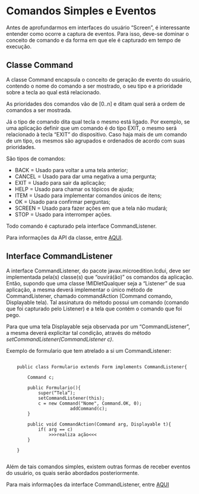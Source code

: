 # Comandos Simples e Eventos #

Antes de aprofundarmos em interfaces do usuário “Screen”, é interessante entender como ocorre a captura de eventos. Para isso, deve-se dominar o conceito de comando e da forma em que ele é capturado em tempo de execução.

## Classe Command ##
A classe Command encapsula o conceito de geração de evento do usuário, contendo o nome do comando a ser mostrado, o seu tipo e a prioridade sobre a tecla ao qual está relacionado.

As prioridades dos comandos vão de [0..n] e ditam qual será a ordem de comandos a ser mostrada.

Já o tipo de comando dita qual tecla o mesmo está ligado. Por exemplo, se uma aplicação definir que um comando é do tipo EXIT, o mesmo será relacionado à tecla “EXIT” do dispositivo. Caso haja mais de um comando de um tipo, os mesmos são agrupados e ordenados de acordo com suas prioridades.

São tipos de comandos:

  * BACK = Usado para voltar a uma tela anterior;
  * CANCEL = Usado para dar uma negativa a uma pergunta;
  * EXIT = Usado para sair da aplicação;
  * HELP = Usado para chamar os tópicos de ajuda;
  * ITEM = Usado para implementar comandos únicos de itens;
  * OK =  Usado para confirmar perguntas;
  * SCREEN = Usado para fazer ações em que a tela não mudará;
  * STOP = Usado para interromper ações.

Todo comando é capturado pela interface CommandListener.

Para informações da API da classe, entre [AQUI](http://java.sun.com/javame/reference/apis/jsr118/javax/microedition/lcdui/Command.html).

## Interface CommandListener ##

A interface CommandListener, do pacote javax.microedition.lcdui, deve ser implementada pela(s) classe(s) que “ouvirá(ão)” os comandos da aplicação. Então, supondo que uma classe !MIDletQualquer seja a “Listener” de sua aplicação, a mesma deverá implementar o único método de CommandListener, chamado commandAction (Command comando, Displayable tela). Tal assinatura do método possui um comando (comando que foi capturado pelo Listener) e a tela que contém o comando que foi pego.

Para que uma tela Displayable seja observada por um “CommandListener”, a mesma deverá explicitar tal condição, através do método _setCommandListener(CommandListener c)_.

Exemplo de formulario que tem atrelado a si um CommandListener:
```

	public class Formulario extends Form implements CommandListener{
		
		Command c;

		public Formulario(){
			super(“Tela”);
			setCommandListener(this);
			c = new Command("Nome", Command.OK, 0);
                        addCommand(c);
		}

		public void CommandAction(Command arg, Displayable t){
			if( arg == c)
				>>>realiza ação<<<
		}
		
	}
	
```

Além de tais comandos simples, existem outras formas de receber eventos do usuário, os quais serão abordados posteriormente.

Para mais informações da interface CommandListener, entre [AQUI](http://java.sun.com/javame/reference/apis/jsr118/javax/microedition/lcdui/CommandListener.html)